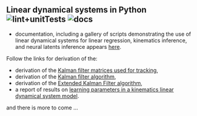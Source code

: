 Linear dynamical systems in Python ![lint+unitTests](https://github.com/joacorapela/ssm/actions/workflows/lint+unitTests.yml/badge.svg) ![docs](https://readthedocs.org/projects/pip/badge/)
----------------------------------

- documentation, including a gallery of scripts demonstrating the use of linear dynamical systems for linear regression, kinematics inference, and neural latents inference appears [here](https://joacorapela.github.io/ssm/index.html).

Follow the links for derivation of the:
- derivation of the [Kalman filter matrices used for tracking](docs/tracking/tracking.pdf),
- derivation of the [Kalman filter algorithm](docs/inference/ldsInference.pdf),
- derivation of the [Extended Kalman Filter algorithm](docs/inference/ekfInference.pdf),
- a report of results on [learning parameters in a kinematics linear dynamical system model](docs/learning/learning.pdf).

and there is more to come ...

